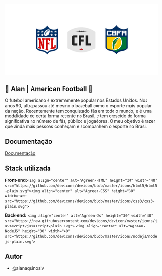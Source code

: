 ![Logo](assets/logo-ligas.png)

## 🏈 Alan | American Football 🏈

O futebol americano é extremamente popular nos Estados Unidos. Nos anos 90, ultrapassou até mesmo o baseball como o esporte mais popular da nação. Recentemente tem conquistado fãs em todo o mundo, e é uma modalidade de certa forma recente no Brasil, e tem crescido de forma significativa no número de fãs, público e jogadores. O meu objetivo é fazer que ainda mais pessoas conheçam e acompanhem o esporte no Brasil.

## Documentação

[Documentação](doc/docFootball.pdf)

## Stack utilizada

**Front-end:**`<img align="center" alt="Agreen-HTML" height="30" width="40" src="https://github.com/devicons/devicon/blob/master/icons/html5/html5-plain.svg"><img align="center" alt="Agreen-CSS" height="30" width="40" src="https://github.com/devicons/devicon/blob/master/icons/css3/css3-plain.svg">`

**Back-end:** `<img align="center" alt="Agreen-Js" height="30" width="40" src="https://raw.githubusercontent.com/devicons/devicon/master/icons/javascript/javascript-plain.svg">` `<img align="center" alt="Agreen-NodeJS" height="30" width="40" src="https://github.com/devicons/devicon/blob/master/icons/nodejs/nodejs-plain.svg">`

## Autor

- [@](https://www.github.com/octokatherine)alanaquinoslv
